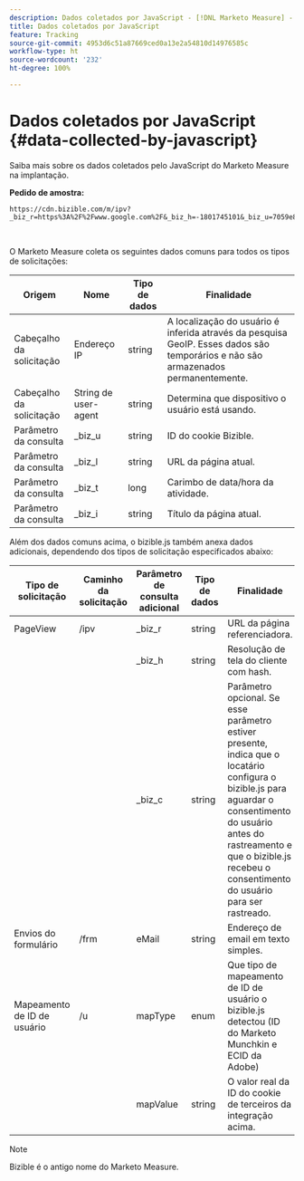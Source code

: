 ```yaml
---
description: Dados coletados por JavaScript - [!DNL Marketo Measure] - Documentação do produto
title: Dados coletados por JavaScript
feature: Tracking
source-git-commit: 4953d6c51a87669ced0a13e2a54810d14976585c
workflow-type: ht
source-wordcount: '232'
ht-degree: 100%

---
```


# Dados coletados por JavaScript {#data-collected-by-javascript}

Saiba mais sobre os dados coletados pelo JavaScript do Marketo Measure na implantação.

**Pedido de amostra:**

```
https://cdn.bizible.com/m/ipv?_biz_r=https%3A%2F%2Fwww.google.com%2F&_biz_h=-1801745101&_biz_u=7059e81415f34f7bbaf40fe32fdcba21&_biz_s=8cbeed&_biz_l=https%3A%2F%2Fwww.zendesk.com%2Fservice%2F&_biz_t=1676483822155&_biz_i=Customer%20service%20software%20for%20the%20best%20customer%20experiences%20%7C%20Zendesk&_biz_n=0&rnd=235938&cdn_o=a&_biz_z=1676483822155
```

<br>

O Marketo Measure coleta os seguintes dados comuns para todos os tipos de solicitações:

<table>
<thead>
  <tr>
    <th>Origem</th>
    <th>Nome</th>
    <th>Tipo de dados</th>
    <th>Finalidade</th>
  </tr>
</thead>
<tbody>
  <tr>
    <td>Cabeçalho da solicitação</td>
    <td>Endereço IP</td>
    <td>string</td>
    <td>A localização do usuário é inferida através da pesquisa GeoIP. Esses dados são temporários e não são armazenados permanentemente.</td>
  </tr>
  <tr>
    <td>Cabeçalho da solicitação</td>
    <td>String de user-agent</td>
    <td>string</td>
    <td>Determina que dispositivo o usuário está usando.</td>
  </tr>
  <tr>
    <td>Parâmetro da consulta</td>
    <td>_biz_u</td>
    <td>string</td>
    <td>ID do cookie Bizible.</td>
  </tr>
  <tr>
    <td>Parâmetro da consulta</td>
    <td>_biz_l</td>
    <td>string</td>
    <td>URL da página atual.</td>
  </tr>
  <tr>
    <td>Parâmetro da consulta</td>
    <td>_biz_t</td>
    <td>long</td>
    <td>Carimbo de data/hora da atividade.</td>
  </tr>
  <tr>
    <td>Parâmetro da consulta</td>
    <td>_biz_i</td>
    <td>string</td>
    <td>Título da página atual.</td>
  </tr>
</tbody>
</table>

Além dos dados comuns acima, o bizible.js também anexa dados adicionais, dependendo dos tipos de solicitação especificados abaixo:

<table>
<thead>
  <tr>
    <th>Tipo de solicitação</th>
    <th>Caminho da solicitação</th>
    <th>Parâmetro de consulta adicional</th>
    <th>Tipo de dados</th>
    <th>Finalidade</th>
  </tr>
</thead>
<tbody>
  <tr>
    <td>PageView</td>
    <td>/ipv</td>
    <td>_biz_r</td>
    <td>string</td>
    <td>URL da página referenciadora.</td>
  </tr>
  <tr>
    <td></td>
    <td></td>
    <td>_biz_h</td>
    <td>string</td>
    <td>Resolução de tela do cliente com hash.</td>
  </tr>
  <tr>
    <td></td>
    <td></td>
    <td>_biz_c</td>
    <td>string</td>
    <td>Parâmetro opcional. Se esse parâmetro estiver presente, indica que o locatário configura o bizible.js para aguardar o consentimento do usuário antes do rastreamento e que o bizible.js recebeu o consentimento do usuário para ser rastreado.</td>
  </tr>
  <tr>
    <td>Envios do formulário</td>
    <td>/frm</td>
    <td>eMail</td>
    <td>string</td>
    <td>Endereço de email em texto simples.</td>
  </tr>
  <tr>
    <td>Mapeamento de ID de usuário</td>
    <td>/u</td>
    <td>mapType</td>
    <td>enum</td>
    <td>Que tipo de mapeamento de ID de usuário o bizible.js detectou (ID do Marketo Munchkin e ECID da Adobe)</td>
  </tr>
  <tr>
    <td></td>
    <td></td>
    <td>mapValue</td>
    <td>string</td>
    <td>O valor real da ID do cookie de terceiros da integração acima.</td>
  </tr>
</tbody>
</table>

>[!NOTE]
>
>Bizible é o antigo nome do Marketo Measure.
